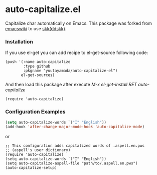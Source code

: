 # auto-capitalize.el

Capitalize char automatically on Emacs.
This package was forked from [emacswiki](http://www.emacswiki.org/emacs/auto-capitalize.el) to use [skk(ddskk)](http://openlab.ring.gr.jp/skk/ddskk.html).

### Installation

If you use el-get you can add recipe to el-get-source following code:

    (push '(:name auto-capitalize
            :type github
            :pkgname "yuutayamada/auto-capitalize-el")
           el-get-sources)

And then load this package after execute *M-x el-get-install RET auto-capitalize*

    (require 'auto-capitalize)

### Configuration Examples


```lisp
(setq auto-capitalize-words `("I" "English"))
(add-hook 'after-change-major-mode-hook 'auto-capitalize-mode)
```

or


```
;; This configuration adds capitalized words of .aspell.en.pws
;; (aspell's user dictionary)
(require 'auto-capitalize)
(setq auto-capitalize-words `("I" "English"))
(setq auto-capitalize-aspell-file "path/to/.aspell.en.pws")
(auto-capitalize-setup)

```

